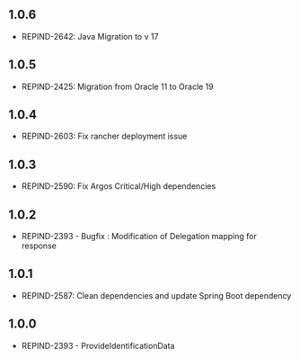 ## 1.0.6
- REPIND-2642: Java Migration to v 17

## 1.0.5
- REPIND-2425: Migration from Oracle 11 to Oracle 19

## 1.0.4
- REPIND-2603: Fix rancher deployment issue

## 1.0.3
- REPIND-2590: Fix Argos Critical/High dependencies

## 1.0.2
- REPIND-2393 - Bugfix : Modification of Delegation mapping for response

## 1.0.1
- REPIND-2587: Clean dependencies and update Spring Boot dependency

## 1.0.0
- REPIND-2393 - ProvideIdentificationData
